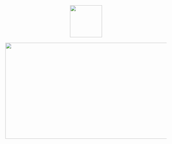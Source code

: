<div id="header" align="center">
  <img src="https://media.giphy.com/media/M9gbBd9nbDrOTu1Mqx/giphy.gif" width="100"/>
  <div id="badges">
    <img src="https://komarev.com/ghpvc/?username=PyWhy-3275&style=flat-square&color=blue" alt=""/>
    <img src="https://img.shields.io/badge/iOS-000000?style=for-the-badge&logo=ios&logoColor=white" alt=""/>
  </div>
  <div align="center">
    <img src="https://media.giphy.com/media/dWesBcTLavkZuG35MI/giphy.gif" width="600" height="300"/>
  </div>
</div>
<!--START_SECTION:waka-->
<!--END_SECTION:waka-->
